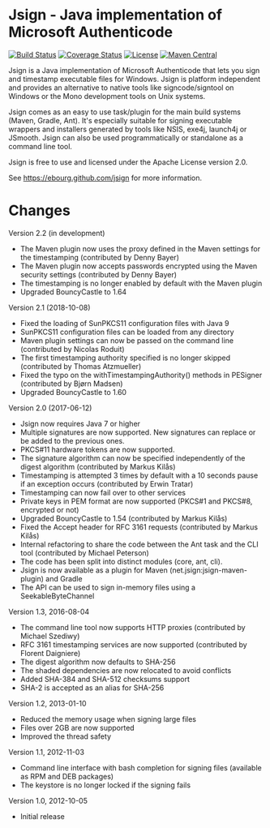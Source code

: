 Jsign - Java implementation of Microsoft Authenticode
=====================================================

[![Build Status](https://secure.travis-ci.org/ebourg/jsign.svg)](http://travis-ci.org/ebourg/jsign)
[![Coverage Status](https://coveralls.io/repos/github/ebourg/jsign/badge.svg?branch=master)](https://coveralls.io/github/ebourg/jsign?branch=master)
[![License](https://img.shields.io/badge/license-Apache--2.0-blue.svg)](http://www.apache.org/licenses/LICENSE-2.0)
[![Maven Central](https://img.shields.io/maven-central/v/net.jsign/jsign.svg)](http://search.maven.org/#search%7Cga%7C1%7Cg%3A%22net.jsign%22)

Jsign is a Java implementation of Microsoft Authenticode that lets you sign
and timestamp executable files for Windows. Jsign is platform independent and
provides an alternative to native tools like signcode/signtool on Windows
or the Mono development tools on Unix systems.

Jsign comes as an easy to use task/plugin for the main build systems (Maven,
Gradle, Ant). It's especially suitable for signing executable wrappers and
installers generated by tools like NSIS, exe4j, launch4j or JSmooth. Jsign
can also be used programmatically or standalone as a command line tool.

Jsign is free to use and licensed under the Apache License version 2.0.


See https://ebourg.github.com/jsign for more information.


Changes
=======

Version 2.2 (in development)
* The Maven plugin now uses the proxy defined in the Maven settings for the timestamping (contributed by Denny Bayer)
* The Maven plugin now accepts passwords encrypted using the Maven security settings (contributed by Denny Bayer)
* The timestamping is no longer enabled by default with the Maven plugin
* Upgraded BouncyCastle to 1.64

Version 2.1 (2018-10-08)
* Fixed the loading of SunPKCS11 configuration files with Java 9
* SunPKCS11 configuration files can be loaded from any directory
* Maven plugin settings can now be passed on the command line (contributed by Nicolas Roduit)
* The first timestamping authority specified is no longer skipped (contributed by Thomas Atzmueller)
* Fixed the typo on the withTimestampingAuthority() methods in PESigner (contributed by Bjørn Madsen)
* Upgraded BouncyCastle to 1.60

Version 2.0 (2017-06-12)
* Jsign now requires Java 7 or higher
* Multiple signatures are now supported. New signatures can replace or be added to the previous ones.
* PKCS#11 hardware tokens are now supported.
* The signature algorithm can now be specified independently of the digest algorithm (contributed by Markus Kilås)
* Timestamping is attempted 3 times by default with a 10 seconds pause if an exception occurs (contributed by Erwin Tratar)
* Timestamping can now fail over to other services
* Private keys in PEM format are now supported (PKCS#1 and PKCS#8, encrypted or not)
* Upgraded BouncyCastle to 1.54 (contributed by Markus Kilås)
* Fixed the Accept header for RFC 3161 requests (contributed by Markus Kilås)
* Internal refactoring to share the code between the Ant task and the CLI tool (contributed by Michael Peterson)
* The code has been split into distinct modules (core, ant, cli).
* Jsign is now available as a plugin for Maven (net.jsign:jsign-maven-plugin) and Gradle
* The API can be used to sign in-memory files using a SeekableByteChannel

Version 1.3, 2016-08-04
* The command line tool now supports HTTP proxies (contributed by Michael Szediwy)
* RFC 3161 timestamping services are now supported (contributed by Florent Daigniere)
* The digest algorithm now defaults to SHA-256
* The shaded dependencies are now relocated to avoid conflicts
* Added SHA-384 and SHA-512 checksums support
* SHA-2 is accepted as an alias for SHA-256

Version 1.2, 2013-01-10
* Reduced the memory usage when signing large files
* Files over 2GB are now supported
* Improved the thread safety

Version 1.1, 2012-11-03
* Command line interface with bash completion for signing files (available as RPM and DEB packages)
* The keystore is no longer locked if the signing fails

Version 1.0, 2012-10-05
* Initial release
